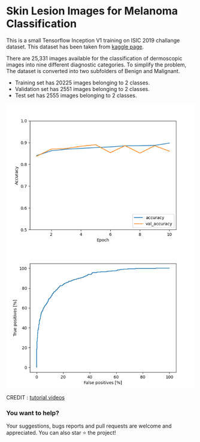 #  Skin Lesion Images for Melanoma Classification

This is a small Tensorflow Inception V1 training on ISIC 2019 challange dataset. 
This dataset has been taken from [kaggle page](https://www.kaggle.com/andrewmvd/isic-2019).

There are 25,331 images available for the classification of dermoscopic images into nine different diagnostic categories. To simplify the problem,
The dataset is converted into two subfolders of Benign and Malignant. 
- Training set has 20225 images belonging to 2 classes.
- Validation set has  2551 images belonging to 2 classes.
- Test set has  2555 images belonging to 2 classes.

![](https://github.com/berkaytac/Skin-Lesion-Images-for-Melanoma-Classification/blob/master/accuracy.png)
![](https://github.com/berkaytac/Skin-Lesion-Images-for-Melanoma-Classification/blob/master/myplot.png)


CREDIT :  [tutorial videos](https://www.youtube.com/watch?v=ea5Z1smiR3U&list=PLhhyoLH6IjfxVOdVC1P1L5z5azs0XjMsb&index=20)



### You want to help?
Your suggestions, bugs reports and pull requests are welcome and appreciated. You can also star ⭐️ the project!


